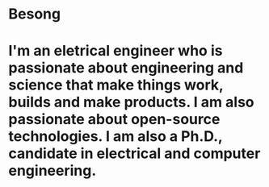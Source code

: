 # Besong
<h1>  I'm an eletrical engineer who is passionate about engineering and science that make things work, builds and make products. I am also passionate about open-source technologies. I am also a Ph.D., candidate in electrical and computer engineering.  
